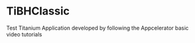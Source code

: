 TiBHClassic
===========

Test Titanium Application developed by following the Appcelerator basic video tutorials

